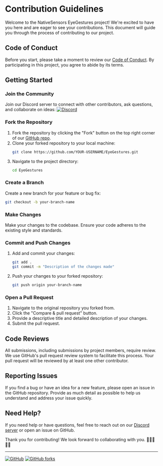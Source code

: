 # Contribution Guidelines

Welcome to the NativeSensors EyeGestures project! We're excited to have you here and are eager to see your contributions. This document will guide you through the process of contributing to our project.

## Code of Conduct

Before you start, please take a moment to review our [Code of Conduct](./CODE_OF_CONDUCT.md). By participating in this project, you agree to abide by its terms.

## Getting Started

### Join the Community

Join our Discord server to connect with other contributors, ask questions, and collaborate on ideas:
[![Discord](https://img.shields.io/discord/3QfRCBzb.svg?label=Join%20our%20Discord&logo=discord)](https://discord.gg/3QfRCBzb)

### Fork the Repository

1. Fork the repository by clicking the "Fork" button on the top right corner of our [GitHub repo](https://github.com/NativeSensors/EyeGestures).
2. Clone your forked repository to your local machine:
   ```sh
   git clone https://github.com/YOUR-USERNAME/EyeGestures.git
   ```
3. Navigate to the project directory:
   ```sh
   cd EyeGestures
   ```

### Create a Branch

Create a new branch for your feature or bug fix:

```sh
git checkout -b your-branch-name
```

### Make Changes

Make your changes to the codebase. Ensure your code adheres to the existing style and standards.

### Commit and Push Changes

1. Add and commit your changes:
   ```sh
   git add .
   git commit -m "Description of the changes made"
   ```
2. Push your changes to your forked repository:
   ```sh
   git push origin your-branch-name
   ```

### Open a Pull Request

1. Navigate to the original repository you forked from.
2. Click the "Compare & pull request" button.
3. Provide a descriptive title and detailed description of your changes.
4. Submit the pull request.

## Code Reviews

All submissions, including submissions by project members, require review. We use GitHub's pull request review system to facilitate this process. Your pull request will be reviewed by at least one other contributor.

## Reporting Issues

If you find a bug or have an idea for a new feature, please open an issue in the GitHub repository. Provide as much detail as possible to help us understand and address your issue quickly.

## Need Help?

If you need help or have questions, feel free to reach out on our [Discord server](https://discord.gg/3QfRCBzb) or open an issue on GitHub.

Thank you for contributing! We look forward to collaborating with you. 🚀👩‍💻👨‍💻

---

[![GitHub](https://img.shields.io/github/stars/NativeSensors/EyeGestures?style=social)](https://github.com/NativeSensors/EyeGestures)
[![GitHub forks](https://img.shields.io/github/forks/NativeSensors/EyeGestures?style=social)](https://github.com/NativeSensors/EyeGestures/fork)
